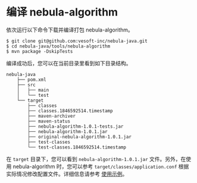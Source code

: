 # 编译 nebula-algorithm

依次运行以下命令下载并编译打包 nebula-algorithm。

```shell
$ git clone git@github.com:vesoft-inc/nebula-java.git
$ cd nebula-java/tools/nebula-algorithm
$ mvn package -DskipTests
```

编译成功后，您可以在当前目录里看到如下目录结构。

```text
nebula-java
    ├── pom.xml
    ├── src
    │   ├── main
    │   └── test
    └── target
        ├── classes
        ├── classes.1846592514.timestamp
        ├── maven-archiver
        ├── maven-status
        ├── nebula-algorithm-1.0.1-tests.jar
        ├── nebula-algorithm-1.0.1.jar
        ├── original-nebula-algorithm-1.0.1.jar
        ├── test-classes
        └── test-classes.1846592514.timestamp
```

在 `target` 目录下，您可以看到 `nebula-algorithm-1.0.1.jar` 文件。另外，在使用 nebula-algorithm 时，您可以参考 `target/classes/application.conf` 根据实际情况修改配置文件。详细信息请参考 [使用示例](na-ug-example.md)。